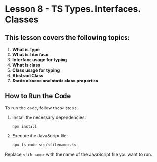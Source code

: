 # Lesson 8 - TS Types. Interfaces. Classes

## This lesson covers the following topics:

1. **What is Type**
2. **What is Interface**
3. **Interface usage for typing**
4. **What is class**
5. **Class usage for typing**
6. **Abstract Class**
7. **Static classes and static class properties**

## How to Run the Code

To run the code, follow these steps:

1. Install the necessary dependencies:
    ```sh
    npm install
    ```

2. Execute the JavaScript file:
    ```sh
    npx ts-node src/<filename>.ts
    ```

Replace `<filename>` with the name of the JavaScript file you want to run.